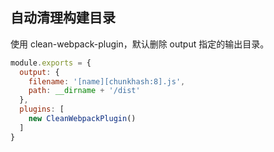 ## 自动清理构建目录

使用 clean-webpack-plugin，默认删除 output 指定的输出目录。

```js
module.exports = {
  output: {
    filename: '[name][chunkhash:8].js',
    path: __dirname + '/dist'
  },
  plugins: [
    new CleanWebpackPlugin()
  ]
}
```


